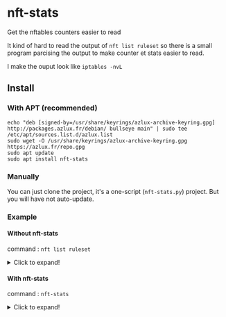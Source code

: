 # nft-stats
Get the nftables counters easier to read

It kind of hard to read the output of `nft list ruleset` so there is a small program parcising the output to make counter et stats easier to read.

I make the ouput look like `iptables -nvL`

## Install
### With APT (recommended)
    echo "deb [signed-by=/usr/share/keyrings/azlux-archive-keyring.gpg] http://packages.azlux.fr/debian/ bullseye main" | sudo tee /etc/apt/sources.list.d/azlux.list
    sudo wget -O /usr/share/keyrings/azlux-archive-keyring.gpg  https://azlux.fr/repo.gpg
    sudo apt update
    sudo apt install nft-stats

### Manually
You can just clone the project, it's a one-script (`nft-stats.py`) project. But you will have not auto-update.

### Example
#### Without nft-stats
command : `nft list ruleset`
<details>
  <summary>Click to expand!</summary>

```
root@AZLUX-PC:~# nft list ruleset
table ip filter {
        set router {
                type ipv4_addr
                comment "Azlux routers"
                elements = { xxxx/32,xxxx/28,xxxx/32 }
        }
        set ip_source_users {
                type ipv4_addr
                flags interval
                elements = { xxxx,xxxx,xxxx,xxxx }
        }
        chain OUTPUT {
                type filter hook output priority filter; policy accept;
                oif "eth0" ip daddr @router tcp dport 179 counter packets 8345 bytes 410788 accept
                oif "eth0" tcp dport 179 counter packets 0 bytes 0 drop
        }

        chain INPUT {
                type filter hook input priority filter; policy accept;
                ct state established accept
                iif "lo" accept
                iif "eth0" ip saddr @ip_source_users tcp dport { 22, 80, 443 } counter packets 2361 bytes 141660 accept
                counter packets 8742 bytes 454622 drop
        }
}
table ip6 filter {
        set ip6_source_users {
                type ipv6_addr
                flags interval
                elements = { xx:xx:xx:xx::xx,
                             xx:xx:xx:xx::xx }
        }

        chain INPUT {
                type filter hook input priority filter; policy accept;
                ct state established accept
                iif "lo" accept
                icmpv6 type { destination-unreachable, packet-too-big, time-exceeded, parameter-problem, mld-listener-query, mld-listener-report, mld-listener-done, nd-router-solicit, nd-router-advert, nd-neighbor-solicit, nd-neighbor-advert, ind-neighbor-solicit, ind-neighbor-advert, mld2-listener-report } accept comment "Accept ICMPv6"
                iif "eth0" ip6 saddr @ip6_source_users tcp dport { 22, 80, 443 } counter packets 0 bytes 0 accept
                counter packets 4 bytes 321 drop
        }
}
table inet filter {
        chain FORWARD {
                type filter hook forward priority filter; policy drop;
                counter packets 0 bytes 0 drop
        }
}

```
</details>

#### With nft-stats
command : `nft-stats`
<details>
  <summary>Click to expand!</summary>

```
root@AZLUX-PC:~# nft-stats

OUTPUT IP (policy ACCEPT)
pkts       bytes      action
8240       396.13K    ACCEPT  oif "eth0" ip daddr @router tcp dport 179
0          0          DROP    oif "eth0" tcp dport 179

INPUT IP (policy ACCEPT)
pkts       bytes      action
-          -          ACCEPT  oif "eth0" tcp dport 179
-          -          ACCEPT  oif "eth0" tcp dport 179
2310       135.35K    ACCEPT  iif "eth0" ip saddr @ip_source_users tcp dport  22, 80, 443
8659       439.32K    DROP    

INPUT IP6 (policy ACCEPT)
pkts       bytes      action
-          -          ACCEPT  ct state established accept
-          -          ACCEPT  iif "lo" accept
-          -          ACCEPT  icmpv6 type  destination-unreachable, packet-too-big, time-exceeded, parameter-problem, mld-listener-query, mld-listener-report, mld-listener-done, nd-router-solicit, nd-router-advert, nd-neighbor-solicit, nd-neighbor-advert, ind-neighbor-solicit, ind-neighbor-advert, mld2-listener-report  accept comment "Accept ICMPv6"
0          0          ACCEPT  iif "eth0" ip6 saddr @ip6_source_users tcp dport  22, 80, 443
4          321        DROP    

FORWARD INET (policy DROP)
pkts       bytes      action
0          0          DROP    
```
</details>
